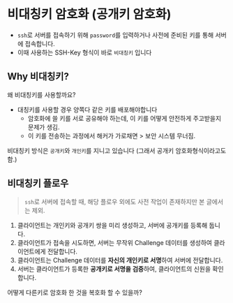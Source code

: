 # 비대칭키 암호화 (공개키 암호화)

- `ssh`로 서버를 접속하기 위해 `password`를 입력하거나 사전에 준비된 키를 통해 서버에 접속합니다.
- 이때 사용하는 SSH-Key 형식이 바로 `비대칭키` 입니다

## Why 비대칭키?

왜 비대칭키를 사용할까요?

- 대칭키를 사용할 경우 양쪽다 같은 키를 배포해야합니다
  - 암호화에 쓸 키를 서로 공유해야 하는데, 이 키를 어떻게 안전하게 주고받을지 문제가 생김.
  - 이 키를 전송하는 과정에서 해커가 가로채면 > 보안 시스템 무너짐.

비대칭키 방식은 `공개키`와 `개인키`를 지니고 있습니다 (그래서 공개키 암호화형식이라고도 함.)

## 비대칭키 플로우

> `ssh`로 서버에 접속할 때, 해당 플로우 외에도 사전 작업이 존재하지만 본 글에서는 제외.

1. 클라이언트는 개인키와 공개키 쌍을 미리 생성하고, 서버에 공개키를 등록해 둡니다.
2. 클라이언트가 접속을 시도하면, 서버는 무작위 Challenge 데이터를 생성하여 클라이언트에게 전달합니다.
3. 클라이언트는 Challenge 데이터를 **자신의 개인키로 서명**하여 서버에 전달합니다.
4. 서버는 클라이언트가 등록한 **공개키로 서명을 검증**하여, 클라이언트의 신원을 확인합니다.

어떻게 다른키로 암호화 한 것을 복호화 할 수 있을까?
